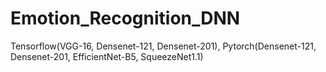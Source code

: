 # Emotion_Recognition_DNN
Tensorflow(VGG-16, Densenet-121, Densenet-201), Pytorch(Densenet-121, Densenet-201, EfficientNet-B5, SqueezeNet1.1)
